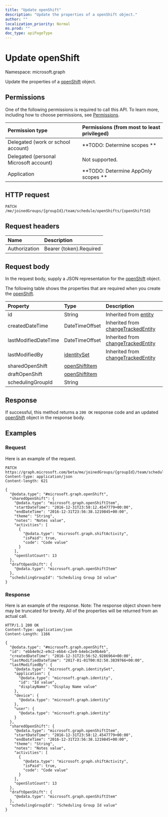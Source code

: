```yaml
---
title: "Update openShift"
description: "Update the properties of a openShift object."
author: ""
localization_priority: Normal
ms.prod: ""
doc_type: apiPageType
---
```


# Update openShift

Namespace: microsoft.graph

Update the properties of a [openShift](../resources/openshift.md) object.

## Permissions
One of the following permissions is required to call this API. To learn more, including how to choose permissions, see [Permissions](/concepts/permissions-reference.md).

|Permission type|Permissions (from most to least privileged)|
|:---|:---|
|Delegated (work or school account)|**TODO: Determine scopes **|
|Delegated (personal Microsoft account)|Not supported.|
|Application|**TODO: Determine AppOnly scopes **|

## HTTP request
<!-- {
  "blockType": "ignored"
}
-->
``` http
PATCH /me/joinedGroups/{groupId}/team/schedule/openShifts/{openShiftId}
```

## Request headers
|Name|Description|
|:---|:---|
|Authorization|Bearer {token}.Required|

## Request body
In the request body, supply a JSON representation for the [openShift](../resources/openshift.md) object.

The following table shows the properties that are required when you create the [openShift](../resources/openshift.md).

|Property|Type|Description|
|:---|:---|:---|
|id|String| Inherited from [entity](../resources/entity.md)|
|createdDateTime|DateTimeOffset| Inherited from [changeTrackedEntity](../resources/changetrackedentity.md)|
|lastModifiedDateTime|DateTimeOffset| Inherited from [changeTrackedEntity](../resources/changetrackedentity.md)|
|lastModifiedBy|[identitySet](../resources/identityset.md)| Inherited from [changeTrackedEntity](../resources/changetrackedentity.md)|
|sharedOpenShift|[openShiftItem](../resources/openshiftitem.md)||
|draftOpenShift|[openShiftItem](../resources/openshiftitem.md)||
|schedulingGroupId|String||



## Response
If successful, this method returns a `200 OK` response code and an updated [openShift](../resources/openshift.md) object in the response body.

## Examples

### Request
Here is an example of the request.
<!-- {
  "blockType": "request",
  "name": "update_openshift"
}
-->
``` http
PATCH https://graph.microsoft.com/beta/me/joinedGroups/{groupId}/team/schedule/openShifts/{openShiftId}
Content-type: application/json
Content-length: 621

{
  "@odata.type": "#microsoft.graph.openShift",
  "sharedOpenShift": {
    "@odata.type": "microsoft.graph.openShiftItem",
    "startDateTime": "2016-12-31T23:58:12.4547779+00:00",
    "endDateTime": "2016-12-31T23:56:38.1219845+00:00",
    "theme": "String",
    "notes": "Notes value",
    "activities": [
      {
        "@odata.type": "microsoft.graph.shiftActivity",
        "isPaid": true,
        "code": "Code value"
      }
    ],
    "openSlotCount": 13
  },
  "draftOpenShift": {
    "@odata.type": "microsoft.graph.openShiftItem"
  },
  "schedulingGroupId": "Scheduling Group Id value"
}
```

### Response
Here is an example of the response. Note: The response object shown here may be truncated for brevity. All of the properties will be returned from an actual call.
<!-- {
  "blockType": "response",
  "truncated": true
}
-->
``` http
HTTP/1.1 200 OK
Content-Type: application/json
Content-Length: 1166

{
  "@odata.type": "#microsoft.graph.openShift",
  "id": "ebb4e9c2-e9c2-ebb4-c2e9-b4ebc2e9b4eb",
  "createdDateTime": "2016-12-31T23:56:52.9286964+00:00",
  "lastModifiedDateTime": "2017-01-01T00:02:50.3839766+00:00",
  "lastModifiedBy": {
    "@odata.type": "microsoft.graph.identitySet",
    "application": {
      "@odata.type": "microsoft.graph.identity",
      "id": "Id value",
      "displayName": "Display Name value"
    },
    "device": {
      "@odata.type": "microsoft.graph.identity"
    },
    "user": {
      "@odata.type": "microsoft.graph.identity"
    }
  },
  "sharedOpenShift": {
    "@odata.type": "microsoft.graph.openShiftItem",
    "startDateTime": "2016-12-31T23:58:12.4547779+00:00",
    "endDateTime": "2016-12-31T23:56:38.1219845+00:00",
    "theme": "String",
    "notes": "Notes value",
    "activities": [
      {
        "@odata.type": "microsoft.graph.shiftActivity",
        "isPaid": true,
        "code": "Code value"
      }
    ],
    "openSlotCount": 13
  },
  "draftOpenShift": {
    "@odata.type": "microsoft.graph.openShiftItem"
  },
  "schedulingGroupId": "Scheduling Group Id value"
}
```


